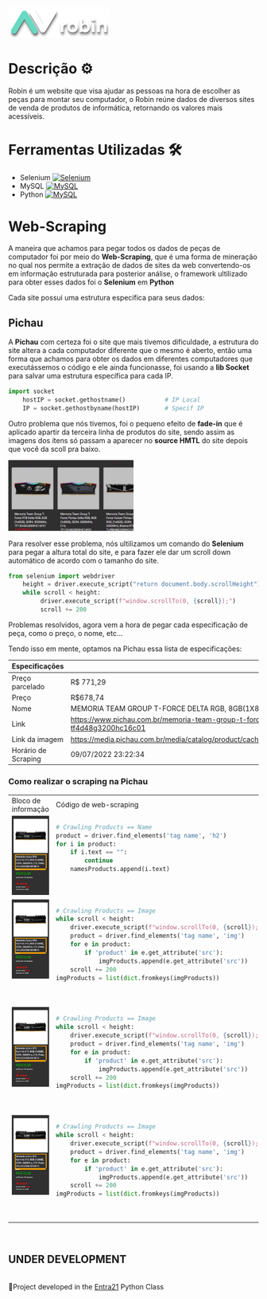 <h1>
  <a href="https://www.google.com/"> <img src="img/robin-logo.png" width="40%"> </a>
</h1>

<h1> Descrição ⚙ </h1>

<p> Robin é um website que visa ajudar as pessoas na hora de escolher as peças para montar seu computador, o Robin reúne dados de diversos sites de venda de produtos de informática, retornando os valores mais acessíveis. </p>

<h1> Ferramentas Utilizadas 🛠 </h1>

- Selenium <a href="https://selenium.dev"><img src="https://selenium.dev/images/selenium_logo_square_green.png" width="25" alt="Selenium"/></a>
- MySQL <a href="https://selenium.dev"><img src="https://kinsta.com/wp-content/uploads/2019/04/mysql-logo-1.svg" width="43" alt="MySQL"/></a>
- Python <a href="https://selenium.dev"><img src="https://upload.wikimedia.org/wikipedia/commons/thumb/0/0a/Python.svg/1200px-Python.svg.png" width="23" alt="MySQL"/></a>

<h1> Web-Scraping </h1>

<p> A maneira que achamos para pegar todos os dados de peças de computador foi por meio do <strong>Web-Scraping</strong>, que é uma forma de mineração no qual nos permite a extração de dados de sites da web convertendo-os em informação estruturada para posterior análise, o framework ultilizado para obter esses dados foi o <strong>Selenium</strong> em <strong>Python</strong> </p>
<p> Cada site possui uma estrutura especifica para seus dados: </p>

<h2> Pichau </h2>

<p> A <strong>Pichau</strong> com certeza foi o site que mais tivemos dificuldade, a estrutura do site altera a cada computador diferente que o mesmo é aberto, então uma forma que achamos para obter os dados em diferentes computadores que executássemos o código e ele ainda funcionasse, foi usando a <strong>lib Socket</strong> para salvar uma estrutura específica para cada IP. </p>

```python
import socket
    hostIP = socket.gethostname()           # IP Local
    IP = socket.gethostbyname(hostIP)       # Specif IP
```

<p> Outro problema que nós tivemos, foi o pequeno efeito de <strong>fade-in</strong> que é aplicado apartir da terceira linha de produtos do site, sendo assim as imagens dos ítens só passam a aparecer no <strong>source HMTL</strong> do site depois que você da scoll pra baixo. </p>

<img src="img/robin.gif" width="50%">

<p> Para resolver esse problema, nós ultilizamos um comando do <strong>Selenium</strong> para pegar a altura total do site, e para fazer ele dar um scroll down automático de acordo com o tamanho do site. </p>

```python
from selenium import webdriver
    height = driver.execute_script("return document.body.scrollHeight") 
    while scroll < height:
         driver.execute_script(f"window.scrollTo(0, {scroll});")
         scroll += 200
```
<p> Problemas resolvidos, agora vem a hora de pegar cada especificação de peça, como o preço, o nome, etc... </p>
<p> Tendo isso em mente, optamos na Pichau essa lista de especificações:</p>

| Especificações | Dados |
| --- | --- |
| Preço parcelado | R$ 771,29 |
| Preço | R$678,74 |
| Nome | MEMORIA TEAM GROUP T-FORCE DELTA RGB, 8GB(1X8GB), DDR4, 3200MHZ, C16, BRANCO, TF4D48G3200HC16C01 |
| Link | https://www.pichau.com.br/memoria-team-group-t-force-delta-rgb-8gb-1x8gb-ddr4-3200mhz-c16-branco-tf4d48g3200hc16c01 |
| Link da imagem | https://media.pichau.com.br/media/catalog/product/cache/2f958555330323e505eba7ce930bdf27/t/f/tf4d48g3200hc16c011.jpg |
| Horário de Scraping | 09/07/2022 23:22:34 |

<h3> Como realizar o <strong>scraping</strong> na Pichau </h3>

<table>
  <tr>
    <td>Bloco de informação </td>
     <td>Código de web-scraping</td>
     <td>Explicação</td>
  </tr>
  <tr>
    <td valign="top"><img src="img/Captura de tela 2022-09-10 224901.jpg" width="200%"></td>
    <td valign="top">
    
```python
# Crawling Products == Name
product = driver.find_elements('tag name', 'h2')
for i in product:
    if i.text == "":
        continue
    namesProducts.append(i.text)
``` 

</td>
<td valign="top">

No site da Pichau os títulos dos produtos são separados em tags ``h2``, sendo assim temos que puxar todas as tags h2 do site usando
``find_elements('tag name', 'h2')``

</td>
  <tr>
    <td valign="top"><img src="img/Captura de tela 2022-09-10 224901.jpg" width="200%"></td>
    <td valign="top">
    
```python
# Crawling Products == Image
while scroll < height:
    driver.execute_script(f"window.scrollTo(0, {scroll});")
    product = driver.find_elements('tag name', 'img')
    for e in product:
        if 'product' in e.get_attribute('src'):
            imgProducts.append(e.get_attribute('src'))
    scroll += 200
imgProducts = list(dict.fromkeys(imgProducts))
``` 

</td>
<td valign="top">

  As imagens dos produtos são separados em tags ``img`` devido ao problema do <strong>fade-in</strong> explicado acima. Temos que usar um comando  ``driver.execute_script(f"window.scrollTo(0, {scroll});")`` dentro de um laço ``` while ``` para que o código fique dando scrap e descendo, depois temos separar as imagens dos produtos usando: 
```python
for e in product:
        if 'product' in e.get_attribute('src'):
            imgProducts.append(e.get_attribute('src'))
``` 

</td>
<td valign="top">

No site da Pichau os títulos dos produtos são separados em tags ``h2``, sendo assim temos que puxar todas as tags h2 do site usando
``find_elements('tag name', 'h2')``

</td>
  <tr>
    <td valign="top"><img src="img/Captura de tela 2022-09-10 224901.jpg" width="200%"></td>
    <td valign="top">
    
```python
# Crawling Products == Image
while scroll < height:
    driver.execute_script(f"window.scrollTo(0, {scroll});")
    product = driver.find_elements('tag name', 'img')
    for e in product:
        if 'product' in e.get_attribute('src'):
            imgProducts.append(e.get_attribute('src'))
    scroll += 200
imgProducts = list(dict.fromkeys(imgProducts))
``` 

</td>
<td valign="top">

  As imagens dos produtos são separados em tags ``img`` devido ao problema do <strong>fade-in</strong> explicado acima. Temos que usar um comando  ``driver.execute_script(f"window.scrollTo(0, {scroll});")`` dentro de um laço ``` while ``` para que o código fique dando scrap e descendo, depois temos separar as imagens dos produtos usando: 
```python
for e in product:
        if 'product' in e.get_attribute('src'):
            imgProducts.append(e.get_attribute('src'))
``` 

</td>
<td valign="top">

No site da Pichau os títulos dos produtos são separados em tags ``h2``, sendo assim temos que puxar todas as tags h2 do site usando
``find_elements('tag name', 'h2')``

</td>
  <tr>
    <td valign="top"><img src="img/Captura de tela 2022-09-10 224901.jpg" width="200%"></td>
    <td valign="top">
    
```python
# Crawling Products == Image
while scroll < height:
    driver.execute_script(f"window.scrollTo(0, {scroll});")
    product = driver.find_elements('tag name', 'img')
    for e in product:
        if 'product' in e.get_attribute('src'):
            imgProducts.append(e.get_attribute('src'))
    scroll += 200
imgProducts = list(dict.fromkeys(imgProducts))
``` 

</td>
<td valign="top">

  As imagens dos produtos são separados em tags ``img`` devido ao problema do <strong>fade-in</strong> explicado acima. Temos que usar um comando  ``driver.execute_script(f"window.scrollTo(0, {scroll});")`` dentro de um laço ``` while ``` para que o código fique dando scrap e descendo, depois temos separar as imagens dos produtos usando: 
```python
for e in product:
        if 'product' in e.get_attribute('src'):
            imgProducts.append(e.get_attribute('src'))
``` 

</td>
 </table>
 
<br>
<h2>
UNDER DEVELOPMENT
</h2>
<br>
📜Project developed in the <a href="https://www.entra21.com.br/">Entra21</a> Python Class
